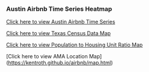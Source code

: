 ### Austin Airbnb Time Series Heatmap

[Click here to view Austin Airbnb Time Series](https://kentroth.github.io/airbnb/Austin_Airbnb_time_series_heatmap.html)

[Click here to view Texas Census Data Map](https://kentroth.github.io/airbnb/texas_census_data.html)

[Click here to view Population to Housing Unit Ratio Map](https://kentroth.github.io/airbnb/pop_per_housing.html)

[Click here to view AMA Location Map]
(https://kentroth.github.io/airbnb/map.html)
